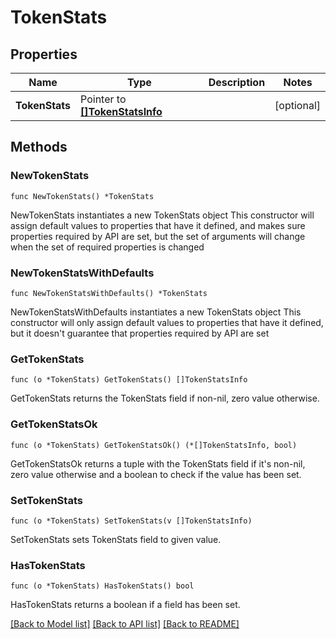 # TokenStats

## Properties

Name | Type | Description | Notes
------------ | ------------- | ------------- | -------------
**TokenStats** | Pointer to [**[]TokenStatsInfo**](TokenStatsInfo.md) |  | [optional] 

## Methods

### NewTokenStats

`func NewTokenStats() *TokenStats`

NewTokenStats instantiates a new TokenStats object
This constructor will assign default values to properties that have it defined,
and makes sure properties required by API are set, but the set of arguments
will change when the set of required properties is changed

### NewTokenStatsWithDefaults

`func NewTokenStatsWithDefaults() *TokenStats`

NewTokenStatsWithDefaults instantiates a new TokenStats object
This constructor will only assign default values to properties that have it defined,
but it doesn't guarantee that properties required by API are set

### GetTokenStats

`func (o *TokenStats) GetTokenStats() []TokenStatsInfo`

GetTokenStats returns the TokenStats field if non-nil, zero value otherwise.

### GetTokenStatsOk

`func (o *TokenStats) GetTokenStatsOk() (*[]TokenStatsInfo, bool)`

GetTokenStatsOk returns a tuple with the TokenStats field if it's non-nil, zero value otherwise
and a boolean to check if the value has been set.

### SetTokenStats

`func (o *TokenStats) SetTokenStats(v []TokenStatsInfo)`

SetTokenStats sets TokenStats field to given value.

### HasTokenStats

`func (o *TokenStats) HasTokenStats() bool`

HasTokenStats returns a boolean if a field has been set.


[[Back to Model list]](../README.md#documentation-for-models) [[Back to API list]](../README.md#documentation-for-api-endpoints) [[Back to README]](../README.md)


